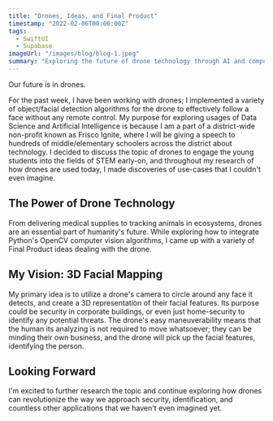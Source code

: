 ```yaml
---
title: "Drones, Ideas, and Final Product"
timestamp: "2022-02-06T00:00:00Z"
tags:
  - SwiftUI
  - Supabase
imageUrl: "/images/blog/blog-1.jpeg"
summary: "Exploring the future of drone technology through AI and computer vision. From facial detection algorithms to 3D facial mapping, discover how drones are revolutionizing security and beyond."
---
```


Our future is in drones.

For the past week, I have been working with drones; I implemented a variety of object/facial detection algorithms for the drone to effectively follow a face without any remote control. My purpose for exploring usages of Data Science and Artificial Intelligence is because I am a part of a district-wide non-profit known as Frisco Ignite, where I will be giving a speech to hundreds of middle/elementary schoolers across the district about technology. I decided to discuss the topic of drones to engage the young students into the fields of STEM early-on, and throughout my research of how drones are used today, I made discoveries of use-cases that I couldn't even imagine.

## The Power of Drone Technology

From delivering medical supplies to tracking animals in ecosystems, drones are an essential part of humanity's future. While exploring how to integrate Python's OpenCV computer vision algorithms, I came up with a variety of Final Product ideas dealing with the drone.

## My Vision: 3D Facial Mapping

My primary idea is to utilize a drone's camera to circle around any face it detects, and create a 3D representation of their facial features. Its purpose could be security in corporate buildings, or even just home-security to identify any potential threats. The drone's easy maneuverability means that the human its analyzing is not required to move whatsoever; they can be minding their own business, and the drone will pick up the facial features, identifying the person.

## Looking Forward

I'm excited to further research the topic and continue exploring how drones can revolutionize the way we approach security, identification, and countless other applications that we haven't even imagined yet. 